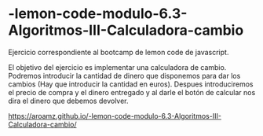 # -lemon-code-modulo-6.3-Algoritmos-III-Calculadora-cambio
Ejercicio correspondiente al bootcamp de lemon code de javascript. 

El objetivo del ejercicio es implementar una calculadora de cambio. Podremos introducir la cantidad de dinero que disponemos para dar los cambios (Hay que introducir la cantidad en euros). Despues introduciremos el precio de compra y el dinero entregado y al darle el botón de calcular nos dira el dinero que debemos devolver.

https://aroamz.github.io/-lemon-code-modulo-6.3-Algoritmos-III-Calculadora-cambio/
